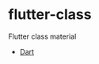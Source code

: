# flutter-class

Flutter class material

- [Dart](https://github.com/leofds/flutter-class/blob/master/dart/dart-basico.md)
